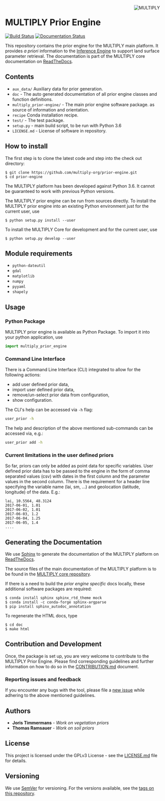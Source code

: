 <img alt="MULTIPLY" align="right" src="https://raw.githubusercontent.com/multiply-org/multiply-core/master/doc/source/_static/logo/Multiply_multicolour.png" />

# MULTIPLY Prior Engine

[![Build Status](https://travis-ci.org/multiply-org/prior-engine.svg?branch=master)](https://travis-ci.org/multiply-org/prior-engine)
[![Documentation Status](https://readthedocs.org/projects/multiply/badge/?version=latest)](http://multiply.readthedocs.io/en/latest/?badge=latest)
                
<!-- [![Documentation Status](https://readthedocs.org/projects/prior-engine/badge/?version=latest)](http://prior-engine.readthedocs.io/en/latest/?badge=latest) -->

This repository contains the prior engine for the MULTIPLY main platform.
It provides *a priori* information to the [Inference Engine](https://github.com/multiply-org/KaFKA-InferenceEngine) to support land surface parameter retrieval.
The documentation is part of the MULTIPLY core documentation on [ReadTheDocs](http://multiply.readthedocs.io/en/latest/). 
<!-- Add plans and current status? -->

## Contents

* `aux_data/` Auxiliary data for prior generation.
* `doc` - The auto generated documentation of all prior engine classes and function definitions. 
* `multiply_prior-engine/` - The main prior engine software package.
as source of information and orientation.
* `recipe` Conda installation recipe.
* `test/` - The test package.
* `setup.py` - main build script, to be run with Python 3.6
* `LICENSE.md` - License of software in repository.
<!-- * `helpers/` - Helper functions. -->

## How to install

The first step is to clone the latest code and step into the check out directory: 

    $ git clone https://github.com/multiply-org/prior-engine.git
    $ cd prior-engine
    
The MULTIPLY platform has been developed against Python 3.6. 
It cannot be guaranteed to work with previous Python versions.

The MULTIPLY prior engine can be run from sources directly.
To install the MULTIPLY prior engine into an existing Python environment just for the current user, use

    $ python setup.py install --user
    
To install the MULTIPLY Core for development and for the current user, use

    $ python setup.py develop --user

## Module requirements

- `python-dateutil`
- `gdal`
- `matplotlib`
- `numpy`
- `pyyaml`
- `shapely`
 

## Usage

### Python Package

MULTIPLY prior engine is available as Python Package. 
To import it into your python application, use

```python
import multiply_prior_engine
```

### Command Line Interface

There is a Command Line Interface (CLI) integrated to allow for the following actions:

- add user defined prior data,
- import user defined prior data,
- remove/un-select prior data from configuration,
- show configuration.

The CLI's help can be accessed via `-h` flag:

``` bash 
user_prior -h
```

The help and description of the above mentioned sub-commands can be accessed via, e.g.:

``` bash 
user_prior add -h
```

### Current limitations in the user defined priors

So far, priors can only be added as point data for specific variables. User defined prior data has to be passed to the engine in the form of comma separated values (csv) with dates in the first column and the parameter values in the second column.
There is the requirement for a header line specifying the variable name (lai, sm, ...) and geolocation (latitude, longitude) of the data.
E.g.:

```
lai, 10.5564, 48.3124
2017-06-01, 1.01
2017-06-02, 1.01
2017-06-03, 1.2
2017-06-04, 1.25
2017-06-05, 1.4
....
```


## Generating the Documentation

We use [Sphinx](http://www.sphinx-doc.org/en/stable/rest.html) to generate the documentation of the MULTIPLY platform on [ReadTheDocs](http://multiply.readthedocs.io/en/latest/). 

The source files of the main documentation of the MULTIPLY platform is to be found in the [MULTIPLY core repository](https://github.com/multiply-org/multiply-core).

If there is a need to build the *prior engine specific* docs locally, these additional software packages are required:

    $ conda install sphinx sphinx_rtd_theme mock
    $ conda install -c conda-forge sphinx-argparse
    $ pip install sphinx_autodoc_annotation

To regenerate the HTML docs, type    
    
    $ cd doc
    $ make html


## Contribution and Development

Once, the package is set up, you are very welcome to contribute to the MULTIPLY Prior Engine.
Please find corresponding guidelines and further information on how to do so in the [CONTRIBUTION.md](https://github.com/multiply-org/prior-engine/blob/master/CONTRIBUTION.md) document.

### Reporting issues and feedback

If you encounter any bugs with the tool, please file a [new issue](https://github.com/multiply-org/prior-engine/issues/new) while adhering to the above mentioned guidelines.



## Authors

* **Joris Timmermans** - *Work on vegetation priors* 
* **Thomas Ramsauer** - *Work on soil priors* 

<!-- See also the list of [contributors](https://github.com/your/project/contributors) who participated in this project. -->

## License

This project is licensed under the GPLv3 License - see the [LICENSE.md](https://github.com/multiply-org/prior-engine/blob/master/LICENSE.md) file for details.

<!-- ## Acknowledgments -->

<!-- * Alexander Löw for.. -->

## Versioning

We use [SemVer](http://semver.org/) for versioning. For the versions available, see the [tags on this repository](https://github.com/multiply-org/prior-engine/tags). 
